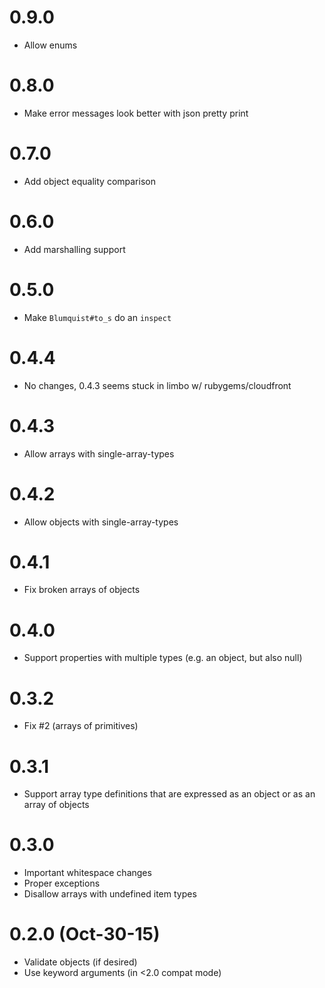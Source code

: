 # 0.9.0
- Allow enums

# 0.8.0
- Make error messages look better with json pretty print

# 0.7.0
- Add object equality comparison

# 0.6.0
- Add marshalling support

# 0.5.0
- Make `Blumquist#to_s` do an `inspect`

# 0.4.4
- No changes, 0.4.3 seems stuck in limbo w/ rubygems/cloudfront

# 0.4.3
- Allow arrays with single-array-types

# 0.4.2
- Allow objects with single-array-types

# 0.4.1
- Fix broken arrays of objects

# 0.4.0
- Support properties with multiple types
  (e.g. an object, but also null)

# 0.3.2
- Fix #2 (arrays of primitives)

# 0.3.1
- Support array type definitions that are expressed as an object
  or as an array of objects

# 0.3.0
- Important whitespace changes
- Proper exceptions
- Disallow arrays with undefined item types

# 0.2.0 (Oct-30-15)
- Validate objects (if desired)
- Use keyword arguments (in <2.0 compat mode)
